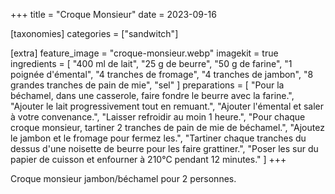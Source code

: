 +++
title = "Croque Monsieur"
date = 2023-09-16

[taxonomies]
categories = ["sandwitch"]

[extra]
feature_image = "croque-monsieur.webp"
imagekit = true
ingredients = [
  "400 ml de lait",
  "25 g de beurre",
  "50 g de farine",
  "1 poignée d'émental",
  "4 tranches de fromage",
  "4 tranches de jambon",
  "8 grandes tranches de pain de mie",
  "sel"
]
preparations = [
  "Pour la béchamel, dans une casserole, faire fondre le beurre avec la farine.",
  "Ajouter le lait progressivement tout en remuant.",
  "Ajouter l'émental et saler à votre convenance.",
  "Laisser refroidir au moin 1 heure.",
  "Pour chaque croque monsieur, tartiner 2 tranches de pain de mie de béchamel.",
  "Ajoutez le jambon et le fromage pour fermez les.",
  "Tartiner chaque tranches du dessus d'une noisette de beurre pour les faire grattiner.",
  "Poser les sur du papier de cuisson et enfourner à 210°C pendant 12 minutes."
]
+++

Croque monsieur jambon/béchamel pour 2 personnes.

